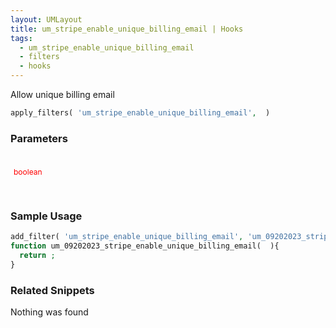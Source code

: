```yaml
---
layout: UMLayout
title: um_stripe_enable_unique_billing_email | Hooks
tags: 
  - um_stripe_enable_unique_billing_email
  - filters
  - hooks
---
```

Allow unique billing email
``` php
apply_filters( 'um_stripe_enable_unique_billing_email',  )
```
<div class='hook-sep'></div>

### Parameters

<div style='padding: 20px 0px 10px;'>
<strong></strong> <span style='color:red;font-size:12px;padding: 0px 5px 0px 5px' >boolean</span>
<div style="margin-left:10px;padding: 10px 5px"></div>
</div>
<div class='hook-sep'></div>



### Sample Usage

``` php
add_filter( 'um_stripe_enable_unique_billing_email', 'um_09202023_stripe_enable_unique_billing_email ', 10, 1 )
function um_09202023_stripe_enable_unique_billing_email(  ){
  return ;
}
```
<div class='hook-sep'></div>



### Related Snippets

Nothing was found

